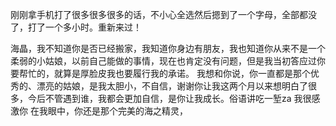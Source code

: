 刚刚拿手机打了很多很多很多的话，不小心全选然后摁到了一个字母，全部都没了，打了一个多小时。重新来过！

海晶，我不知道你是否已经搬家，我知道你身边有朋友，我也知道你从来不是一个柔弱的小姑娘，以前自己能做的事情，现在也肯定没有问题，但是我当初答应过你要帮忙的，就算是厚脸皮我也要履行我的承诺。
我想和你说，你一直都是那个优秀的、漂亮的姑娘，是我太胆小，不自信，谢谢你让我这两个月以来想明白了很多，今后不管遇到谁，我都会更加自信，是你让我成长。俗语讲吃一堑za
我很感激你
在我眼中，你还是那个完美的海之精灵，
